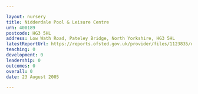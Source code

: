 ```yaml
---

layout: nursery
title: Nidderdale Pool & Leisure Centre
urn: 400189
postcode: HG3 5HL
address: Low Wath Road, Pateley Bridge, North Yorkshire, HG3 5HL
latestReportUrl: https://reports.ofsted.gov.uk/provider/files/1123835/urn/400189.pdf
teaching: 0
development: 0
leadership: 0
outcomes: 0
overall: 0
date: 23 August 2005

---
```

